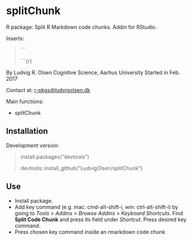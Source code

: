 
<!-- README.md is generated from README.Rmd. Please edit that file -->
splitChunk
==========

R package: Split R Markdown code chunks. Addin for RStudio.

Inserts:

> ´´´
>
> ´´´{r}

By Ludvig R. Olsen
Cognitive Science, Aarhus University
Started in Feb. 2017

Contact at:
<r-pkgs@ludvigolsen.dk>

Main functions:

-   splitChunk

Installation
------------

Development version:

> install.packages("devtools")
>
> devtools::install\_github("LudvigOlsen/splitChunk")

Use
---

-   Install package.
-   Add key command (e.g. mac: cmd-alt-shift-i, win: ctrl-alt-shift-i)
    by going to *Tools* &gt; *Addins* &gt; *Browse Addins* &gt; *Keyboard Shortcuts*.
    Find **Split Code Chunk** and press its field under *Shortcut*. Press desired key command.
-   Press chosen key command inside an rmarkdown code chunk
